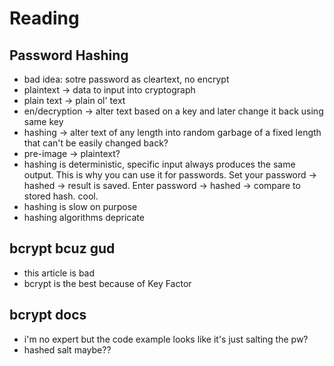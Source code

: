 # Reading

## Password Hashing

- bad idea: sotre password as cleartext, no encrypt
- plaintext -> data to input into cryptograph
- plain text -> plain ol' text
- en/decryption -> alter text based on a key and later change it back using same key
- hashing -> alter text of any length into random garbage of a fixed length that can't be easily changed back?
- pre-image -> plaintext?
- hashing is deterministic, specific input always produces the same output. This is why you can use it for passwords. Set your password -> hashed -> result is saved. Enter password -> hashed -> compare to stored hash. cool.
- hashing is slow on purpose
- hashing algorithms depricate

## bcrypt bcuz gud

- this article is bad
- bcrypt is the best because of Key Factor

## bcrypt docs

- i'm no expert but the code example looks like it's just salting the pw?
- hashed salt maybe??
